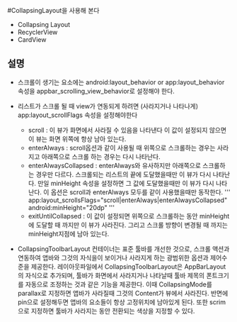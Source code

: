 #CollapsingLayout을 사용해 본다
* Collapsing Layout
* RecyclerView
* CardView

## 설명
* 스크롤이 생기는 요소에는 android:layout_behavior or app:layout_behavior 속성을 appbar_scrolling_view_behavior로 설정해야 한다.
* 리스트가 스크롤 될 때 view가 연동되게 하려면 (사라지거나 나타나게) app:layout_scrollFlags 속성을 설정해야한다
    * scroll : 이 뷰가 화면에서 사라질 수 있음을 나타낸다 이 값이 설정되지 않으면 이 뷰는 화면 위쪽에 항상 남아 있는다.
    * enterAlways : scroll옵션과 같이 사용될 때 위쪽으로 스크롤하는 경우는 사라지고 아래쪽으로 스크롤 하는 경우는 다시 나타난다.
    * enterAlwaysCollapsed : enterAlways와 유사하지만 아래쪽으로 스크롤하는 경우만 다르다. 스크롤되는 리스트의 끝에 도달했을때만 이 뷰가 다시 나타난다. 만일 minHeight 속성을 설정하면 그 값에 도달했을때만 이 뷰가 다시 나타난다. 이 옵션은 scroll과 enterAlways 모두를 같이 사용했을때만 동작한다.
'''
app:layout_scrollsFlags="scroll|enterAlways|enterAlwaysCollapsed"
android:minHeight="20dp"
'''
    * exitUntilCollapsed : 이 값이 설정되면 위쪽으로 스크롤하는 동안 minHeight에 도달할 때 까지만 이 뷰가 사라진다. 그리고 스크롤 방향이 변경될 때 까지는 minHeight지점에 남아 있는다. </br>
    
    
* CollapsingToolbarLayout 컨테이너는 표준 툴바를 개선한 것으로, 스크롤 액션과 연동하여 앱바와 그것의 자식을이 보이거나 사라지게 하는 광범위한 옵션과 제어수준을 제공한다.
레이아웃파일에서 CollapsingToolbarLayout은 AppBarLayout의 자식으로 추가되며, 툴바가 화면에서 사라지거나 나타날때 툴바 제목의 폰트크기를 자동으로 조정하는 것과 같은 기능을 제공한다.
이때 CollapsingMode를 parallax로 지정하면 앱바가 사라질때 그것의 Content가 뷰에서 사라진다. 반면에 pin으로 설정해두면 앱바의 요소들이 항상 고정위치에 남아있게 된다. 또한 scrim으로 지정하면 툴바가 사라지는 동안 전환되는 색상을 지정할 수 있다.


 
